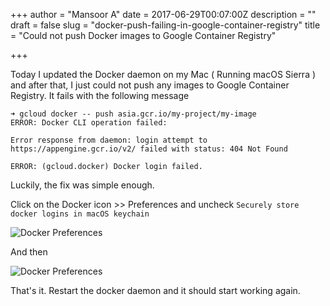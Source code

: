 +++
author = "Mansoor A"
date = 2017-06-29T00:07:00Z
description = ""
draft = false
slug = "docker-push-failing-in-google-container-registry"
title = "Could not push Docker images to Google Container Registry"

+++


Today I updated the Docker daemon on my Mac ( Running macOS Sierra ) and after that, I just could not push any images to Google Container Registry. It fails with the following message

```
➜ gcloud docker -- push asia.gcr.io/my-project/my-image
ERROR: Docker CLI operation failed:

Error response from daemon: login attempt to https://appengine.gcr.io/v2/ failed with status: 404 Not Found

ERROR: (gcloud.docker) Docker login failed.
```

Luckily, the fix was simple enough.

Click on the Docker icon >> Preferences and uncheck `Securely store docker logins in macOS keychain`

![Docker Preferences](https://cdn.esc.sh/jekyll/docker/docker-preferences-1.png)

And then

![Docker Preferences](https://cdn.esc.sh/jekyll/docker/docker-preferences-2.png)

That's it. Restart the docker daemon and it should start working again.

